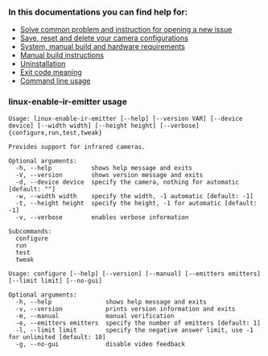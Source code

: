 ### In this documentations you can find help for:
* [Solve common problem and instruction for opening a new issue](issues.md)
* [Save, reset and delete your camera configurations](configurations.md)
* [System, manual build and hardware requirements](requirements.md)
* [Manual build instructions](manual-build.md)
* [Uninstallation](uninstallation.md)
* [Exit code meaning](exit-code.md)
* [Command line usage](#linux-enable-ir-emitter-usage)

### linux-enable-ir-emitter usage
```
Usage: linux-enable-ir-emitter [--help] [--version VAR] [--device device] [--width width] [--height height] [--verbose] {configure,run,test,tweak}

Provides support for infrared cameras.

Optional arguments:
  -h, --help           shows help message and exits
  -V, --version        shows version message and exits
  -d, --device device  specify the camera, nothing for automatic [default: ""]
  -w, --width width    specify the width, -1 automatic [default: -1]
  -t, --height height  specify the height, -1 for automatic [default: -1]
  -v, --verbose        enables verbose information

Subcommands:
  configure
  run
  test
  tweak

```
```
Usage: configure [--help] [--version] [--manual] [--emitters emitters] [--limit limit] [--no-gui]

Optional arguments:
  -h, --help               shows help message and exits
  -v, --version            prints version information and exits
  -m, --manual             manual verification
  -e, --emitters emitters  specify the number of emitters [default: 1]
  -l, --limit limit        specify the negative answer limit, use -1 for unlimited [default: 10]
  -g, --no-gui             disable video feedback
```
